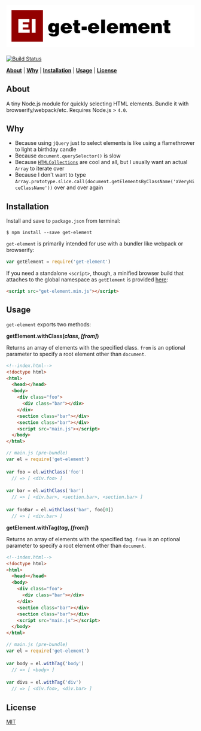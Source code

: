 [![get-element logo](https://raw.githubusercontent.com/codekirei/get-element/master/logo.png)](https://github.com/codekirei/get-element)
---
[![Build Status](https://travis-ci.org/codekirei/get-element.svg?branch=master)](https://travis-ci.org/codekirei/get-element)
<!--coveralls-->

<b>[About](#about)</b> |
<b>[Why](#why)</b> |
<b>[Installation](#installation)</b> |
<b>[Usage](#usage)</b> |
<b>[License](#license)</b>

## About

A tiny Node.js module for quickly selecting HTML elements.
Bundle it with browserify/webpack/etc.
Requires Node.js > `4.0`.

## Why

- Because using `jQuery` just to select elements is like using a flamethrower to light a birthday candle
- Because `document.querySelector()` is slow
- Because [`HTMLCollections`](https://developer.mozilla.org/en-US/docs/Web/API/HTMLCollection) are cool and all, but I usually want an actual `Array` to iterate over
- Because I don't want to type `Array.prototype.slice.call(document.getElementsByClassName('aVeryNiceClassName'))` over and over again

## Installation

Install and save to `package.json` from terminal:
```
$ npm install --save get-element
```

`get-element` is primarily intended for use with a bundler like webpack or browserify: 
```js
var getElement = require('get-element')
```

If you need a standalone `<script>`, though, a minified browser build that attaches to the global namespace as `getElement` is provided [here](https://github.com/codekirei/get-element/tree/master/browser/dist):
```html
<script src="get-element.min.js"></script>
```

## Usage

`get-element` exports two methods:

**getElement.withClass(*class*, *[from]*)**

Returns an array of elements with the specified class.
`from` is an optional parameter to specify a root element other than `document`.

```html
<!--index.html-->
<!doctype html>
<html>
  <head></head>
  <body>
    <div class="foo">
      <div class="bar"></div>
    </div>
    <section class="bar"></div>
    <section class="bar"></div>
    <script src="main.js"></script>
  </body>
</html>
```
```js
// main.js (pre-bundle)
var el = require('get-element')

var foo = el.withClass('foo')
  // => [ <div.foo> ]

var bar = el.withClass('bar')
  // => [ <div.bar>, <section.bar>, <section.bar> ]

var fooBar = el.withClass('bar', foo[0])
  // => [ <div.bar> ]

```

**getElement.withTag(*tag*, *[from]*)**

Returns an array of elements with the specified tag.
`from` is an optional parameter to specify a root element other than `document`.

```html
<!--index.html-->
<!doctype html>
<html>
  <head></head>
  <body>
    <div class="foo">
      <div class="bar"></div>
    </div>
    <section class="bar"></div>
    <section class="bar"></div>
    <script src="main.js"></script>
  </body>
</html>
```
```js
// main.js (pre-bundle)
var el = require('get-element')

var body = el.withTag('body')
  // => [ <body> ]

var divs = el.withTag('div')
  // => [ <div.foo>, <div.bar> ]
```

## License

[MIT](https://github.com/codekirei/get-element/blob/master/license)
